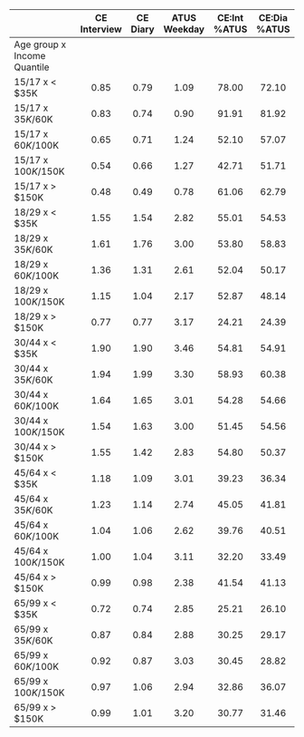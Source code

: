 
|                      | CE<br>Interview |  CE<br>Diary | ATUS<br>Weekday | CE:Int<br>%ATUS | CE:Dia<br>%ATUS |
| -------------------- | :----------: | :----------: | :----------: | :----------: | :----------: |
| Age group x Income Quantile |              |              |              |              |              |
| 15/17 x     < $35K   |         0.85 |         0.79 |         1.09 |        78.00 |        72.10 |
| 15/17 x  $35K/$60K   |         0.83 |         0.74 |         0.90 |        91.91 |        81.92 |
| 15/17 x  $60K/$100K  |         0.65 |         0.71 |         1.24 |        52.10 |        57.07 |
| 15/17 x $100K/$150K  |         0.54 |         0.66 |         1.27 |        42.71 |        51.71 |
| 15/17 x     > $150K  |         0.48 |         0.49 |         0.78 |        61.06 |        62.79 |
| 18/29 x     < $35K   |         1.55 |         1.54 |         2.82 |        55.01 |        54.53 |
| 18/29 x  $35K/$60K   |         1.61 |         1.76 |         3.00 |        53.80 |        58.83 |
| 18/29 x  $60K/$100K  |         1.36 |         1.31 |         2.61 |        52.04 |        50.17 |
| 18/29 x $100K/$150K  |         1.15 |         1.04 |         2.17 |        52.87 |        48.14 |
| 18/29 x     > $150K  |         0.77 |         0.77 |         3.17 |        24.21 |        24.39 |
| 30/44 x     < $35K   |         1.90 |         1.90 |         3.46 |        54.81 |        54.91 |
| 30/44 x  $35K/$60K   |         1.94 |         1.99 |         3.30 |        58.93 |        60.38 |
| 30/44 x  $60K/$100K  |         1.64 |         1.65 |         3.01 |        54.28 |        54.66 |
| 30/44 x $100K/$150K  |         1.54 |         1.63 |         3.00 |        51.45 |        54.56 |
| 30/44 x     > $150K  |         1.55 |         1.42 |         2.83 |        54.80 |        50.37 |
| 45/64 x     < $35K   |         1.18 |         1.09 |         3.01 |        39.23 |        36.34 |
| 45/64 x  $35K/$60K   |         1.23 |         1.14 |         2.74 |        45.05 |        41.81 |
| 45/64 x  $60K/$100K  |         1.04 |         1.06 |         2.62 |        39.76 |        40.51 |
| 45/64 x $100K/$150K  |         1.00 |         1.04 |         3.11 |        32.20 |        33.49 |
| 45/64 x     > $150K  |         0.99 |         0.98 |         2.38 |        41.54 |        41.13 |
| 65/99 x     < $35K   |         0.72 |         0.74 |         2.85 |        25.21 |        26.10 |
| 65/99 x  $35K/$60K   |         0.87 |         0.84 |         2.88 |        30.25 |        29.17 |
| 65/99 x  $60K/$100K  |         0.92 |         0.87 |         3.03 |        30.45 |        28.82 |
| 65/99 x $100K/$150K  |         0.97 |         1.06 |         2.94 |        32.86 |        36.07 |
| 65/99 x     > $150K  |         0.99 |         1.01 |         3.20 |        30.77 |        31.46 |

